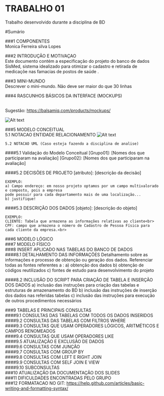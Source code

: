 # TRABALHO 01
Trabalho desenvolvido durante a disciplina de BD

#Sumário

###1	COMPONENTES<br>
Monica Ferreira silva Lopes <br>

###2	INTRODUÇÃO E MOTIVAÇAO<br>
Este documento contém a especificação do projeto do banco de dados SisMed, sistema idealizado para otimizar o cadastro e retirada de medicaçõe nas famacias de postos de saúde . <br>

###3	MINI-MUNDO<br>
Descrever o mini-mundo. Não deve ser maior do que 30 linhas <br>

###4	RASCUNHOS BÁSICOS DA INTERFACE (MOCKUPS)<br>
 <br>

Sugestão: https://balsamiq.com/products/mockups/<br>

![Alt text](https://github.com/discipbd1/trab01/blob/master/balsamiq.png?raw=true "Title")


###5	MODELO CONCEITUAL<br>
    5.1 NOTACAO ENTIDADE RELACIONAMENTO
![Alt text](https://github.com/discipbd1/trab01/blob/master/sample_MC.png?raw=true "Modelo Conceitual")
    
    5.2 NOTACAO UML (Caso esteja fazendo a disciplina de analise)

####5.1 Validação do Modelo Conceitual
    [Grupo01]: [Nomes dos que participaram na avaliação]
    [Grupo02]: [Nomes dos que participaram na avaliação]

####5.2 DECISÕES DE PROJETO
    [atributo]: [descrição da decisão]
    
    EXEMPLO:
    a) Campo endereço: em nosso projeto optamos por um campo multivalorado e composto, pois a empresa 
    pode possuir para cada departamento mais de uma localização... 
    b) justifique!

####5.3 DESCRIÇÃO DOS DADOS 
    [objeto]: [descrição do objeto]
    
    EXEMPLO:
    CLIENTE: Tabela que armazena as informações relativas ao cliente<br>
    CPF: campo que armazena o número de Cadastro de Pessoa Física para cada cliente da empresa.<br>


###6	MODELO LÓGICO<br>
###7	MODELO FÍSICO<br>
###8	INSERT APLICADO NAS TABELAS DO BANCO DE DADOS<br>
####8.1 DETALHAMENTO DAS INFORMAÇÕES
        Detalhamento sobre as informações e processo de obtenção ou geração dos dados.
        Referenciar todas as fontes referentes a :
        a) obtenção dos dados
        b) obtenção de códigos reutilizados
        c) fontes de estudo para desenvolvimento do projeto
        
####8.2 INCLUSÃO DO SCRIPT PARA CRIAÇÃO DE TABELA E INSERÇÃO DOS DADOS
        a) inclusão das instruções para criação das tabelas e estruturas de amazenamento do BD
        b) inclusão das instruções de inserção dos dados nas referidas tabelas
        c) inclusão das instruções para execução de outros procedimentos necessários

###9	TABELAS E PRINCIPAIS CONSULTAS<br>
####9.1	CONSULTAS DAS TABELAS COM TODOS OS DADOS INSERIDOS<br>
####9.2	CONSULTAS DAS TABELAS COM FILTROS WHERE<br>
####9.3	CONSULTAS QUE USAM OPERADORES LÓGICOS, ARITMÉTICOS E CAMPOS RENOMEADOS<br>
####9.4	CONSULTAS QUE USAM OPERADORES LIKE<br>
####9.5	ATUALIZAÇÃO E EXCLUSÃO DE DADOS<br>
####9.6	CONSULTAS COM JUNÇÃO<br>
####9.7	CONSULTAS COM GROUP BY<br>
####9.8	CONSULTAS COM LEFT E RIGHT JOIN<br>
####9.9	CONSULTAS COM SELF JOIN E VIEW<br>
####9.10	SUBCONSULTAS<br>
###10	ATUALIZAÇÃO DA DOCUMENTAÇÃO DOS SLIDES<br>
###11	DIFICULDADES ENCONTRADAS PELO GRUPO<br>
###12  FORMATACAO NO GIT: https://help.github.com/articles/basic-writing-and-formatting-syntax/




